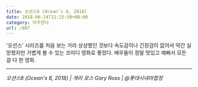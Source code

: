 ```yaml
---
title: 오션스8 (Ocean’s 8, 2018)
date: 2018-06-24T12:25:50+00:00
category: 마주한다
url: /807
---
```


'오션스' 시리즈를 처음 보는 거라 상상했던 것보다 속도감이나 긴장감이 없어서 약간 실망했지만 가볍게 볼 수 있는 코미디 영화로 좋았다. 배우들이 정말 멋있고 예뻐서 모든 걸 다 한 영화.

---

_오션스8 (Ocean's 8, 2018) | 게리 로스 Gary Ross | @롯데시네마합정_

